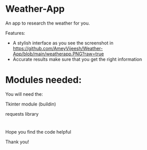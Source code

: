 # Weather-App

An app to research the weather for you. 

Features:

- A stylish interface as you see the screenshot in https://github.com/AmeyVijeesh/Weather-App/blob/main/weatherapp.PNG?raw=true
- Accurate results make sure that you get the right information

# Modules needed:

You will need the:

Tkinter module (buildin)

requests library

#

Hope you find the code helpful

Thank you!
